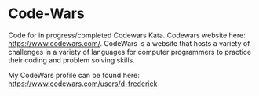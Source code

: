 # Code-Wars
Code for in progress/completed Codewars Kata. Codewars website here: https://www.codewars.com/. CodeWars is a website that hosts a variety of challenges in a variety of languages for computer programmers to practice their coding and problem solving skills.

My CodeWars profile can be found here: https://www.codewars.com/users/d-frederick

